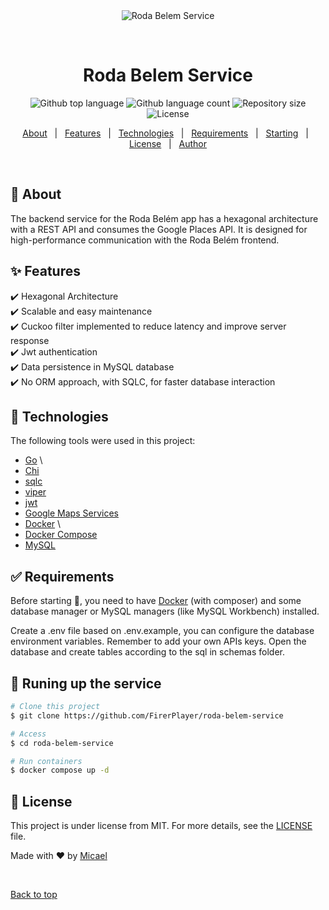 <div align="center" id="top"> 
  <img src="./.github/app.gif" alt="Roda Belem Service" />

&#xa0;

  <!-- <a href="https://rodabelemservice.netlify.app">Demo</a> -->
</div>

<h1 align="center">Roda Belem Service</h1>

<p align="center">
  <img alt="Github top language" src="https://img.shields.io/github/languages/top/FirerPlayer/roda-belem-service?color=56BEB8">

  <img alt="Github language count" src="https://img.shields.io/github/languages/count/FirerPlayer/roda-belem-service?color=56BEB8">

  <img alt="Repository size" src="https://img.shields.io/github/repo-size/FirerPlayer/roda-belem-service?color=56BEB8">

  <img alt="License" src="https://img.shields.io/github/license/FirerPlayer/roda-belem-service?color=56BEB8">

  <!-- <img alt="Github issues" src="https://img.shields.io/github/issues/FirerPlayer/roda-belem-service?color=56BEB8" /> -->

  <!-- <img alt="Github forks" src="https://img.shields.io/github/forks/FirerPlayer/roda-belem-service?color=56BEB8" /> -->

  <!-- <img alt="Github stars" src="https://img.shields.io/github/stars/FirerPlayer/roda-belem-service?color=56BEB8" /> -->
</p>

<!-- Status -->

<!-- <h4 align="center">
	🚧  Roda Belem Service 🚀 Under construction...  🚧
</h4>

<hr> -->

<p align="center">
  <a href="#dart-about">About</a> &#xa0; | &#xa0; 
  <a href="#sparkles-features">Features</a> &#xa0; | &#xa0;
  <a href="#rocket-technologies">Technologies</a> &#xa0; | &#xa0;
  <a href="#white_check_mark-requirements">Requirements</a> &#xa0; | &#xa0;
  <a href="#checkered_flag-starting">Starting</a> &#xa0; | &#xa0;
  <a href="#memo-license">License</a> &#xa0; | &#xa0;
  <a href="https://github.com/FirerPlayer" target="_blank">Author</a>
</p>

<br>

## :dart: About

The backend service for the Roda Belém app has a hexagonal architecture with a REST API and consumes the Google Places API. It is designed for high-performance communication with the Roda Belém frontend.

## :sparkles: Features

:heavy_check_mark: Hexagonal Architecture\
:heavy_check_mark: Scalable and easy maintenance\
:heavy_check_mark: Cuckoo filter implemented to reduce latency and improve server response\
:heavy_check_mark: Jwt authentication\
:heavy_check_mark: Data persistence in MySQL database\
:heavy_check_mark: No ORM approach, with SQLC, for faster database interaction

## :rocket: Technologies

The following tools were used in this project:

- [Go](https://go.dev) \
- [Chi](https://github.com/go-chi/chi)
- [sqlc](https://sqlc.dev)
- [viper](https://github.com/spf13/viper)
- [jwt](https://github.com/golang-jwt/jwt)
- [Google Maps Services](https://github.com/googlemaps/google-maps-services-go)
- [Docker](https://www.docker.com) \
- [Docker Compose](https://docs.docker.com/compose/)
- [MySQL](https://www.mysql.com)

## :white_check_mark: Requirements

Before starting :checkered_flag:, you need to have [Docker](https://www.docker.com) (with composer) and some database manager or MySQL managers (like MySQL Workbench) installed.

Create a .env file based on .env.example, you can configure the database environment variables. Remember to add your own APIs keys.
Open the database and create tables according to the sql in schemas folder.

## :checkered_flag: Runing up the service

```bash
# Clone this project
$ git clone https://github.com/FirerPlayer/roda-belem-service

# Access
$ cd roda-belem-service

# Run containers
$ docker compose up -d
```

## :memo: License

This project is under license from MIT. For more details, see the [LICENSE](LICENSE.md) file.

Made with :heart: by <a href="https://github.com/FirerPlayer" target="_blank">Micael</a>

&#xa0;

<a href="#top">Back to top</a>
